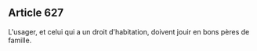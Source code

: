 Article 627
----
L'usager, et celui qui a un droit d'habitation, doivent jouir en bons pères de
famille.
